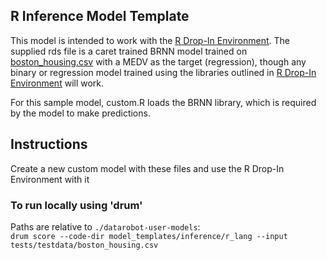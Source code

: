 ## R Inference Model Template

This model is intended to work with the [R Drop-In Environment](../../../public_dropin_environments/r_lang/).
The supplied rds file is a caret trained BRNN model trained on [boston_housing.csv](../../../tests/testdata/boston_housing.csv)
with a MEDV as the target (regression), though any binary or regression model trained using the libraries
outlined in [R Drop-In Environment](../../../public_dropin_environments/r_lang/) will work.

For this sample model, custom.R loads the BRNN library, which is required by the model to make predictions.

## Instructions
Create a new custom model with these files and use the R Drop-In Environment with it

### To run locally using 'drum'
Paths are relative to `./datarobot-user-models`:   
`drum score --code-dir model_templates/inference/r_lang --input tests/testdata/boston_housing.csv`